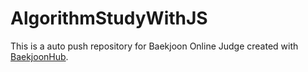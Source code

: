 # AlgorithmStudyWithJS
This is a auto push repository for Baekjoon Online Judge created with [BaekjoonHub](https://github.com/BaekjoonHub/BaekjoonHub).

